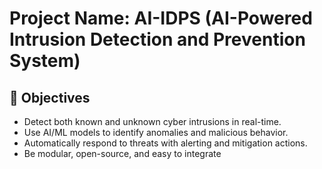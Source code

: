 # Project Name: AI-IDPS (AI-Powered Intrusion Detection and Prevention System)

## 🎯 Objectives

- Detect both known and unknown cyber intrusions in real-time.
- Use AI/ML models to identify anomalies and malicious behavior.
- Automatically respond to threats with alerting and mitigation actions.
- Be modular, open-source, and easy to integrate
